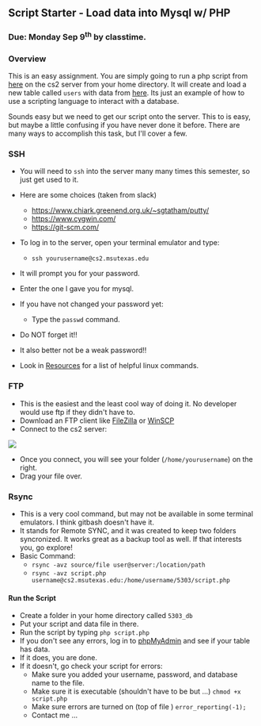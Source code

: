 ## Script Starter - Load data into Mysql w/ PHP
### Due: Monday Sep 9<sup>th</sup> by classtime.

### Overview

This is an easy assignment. You are simply going to run a php script from [here](./script.php) on the cs2 server from your home directory. It will create and load a new table called `users` with data from [here](./users.json). Its just an example of how to use a scripting language to interact with a database. 

Sounds easy but we need to get our script onto the server. This to is easy, but maybe a little confusing if you have never done it before. There are many ways to accomplish this task, but I'll cover a few. 

### SSH

- You will need to `ssh` into the server many many times this semester, so just get used to it. 
- Here are some choices (taken from slack)
  - https://www.chiark.greenend.org.uk/~sgtatham/putty/
  - https://www.cygwin.com/
  - https://git-scm.com/
- To log in to the server, open your terminal emulator and type:
  - `ssh yourusername@cs2.msutexas.edu`
- It will prompt you for your password. 
- Enter the one I gave you for mysql.
- If you have not changed your password yet:
  - Type the `passwd` command.
- Do NOT forget it!! 
- It also better not be a weak password!!

- Look in [Resources](../../Resources) for a list of helpful linux commands.


### FTP

- This is the easiest and the least cool way of doing it. No developer would use ftp if they didn't have to.
- Download an FTP client like [FileZilla](https://filezilla-project.org/) or [WinSCP](https://winscp.net/eng/download.php)
- Connect to the cs2 server:

![](https://cs.msutexas.edu/~griffin/zcloud/zcloud-files/filezilla.png)

- Once you connect, you will see your folder (`/home/yourusername`) on the right.
- Drag your file over.

### Rsync

- This is a very cool command, but may not be available in some terminal emulators. I think gitbash doesn't have it.
- It stands for Remote SYNC, and it was created to keep two folders syncronized. It works great as a backup tool as well. If that interests you, go explore!
- Basic Command:
  - `rsync -avz source/file user@server:/location/path`
  - `rsync -avz script.php username@cs2.msutexas.edu:/home/username/5303/script.php`


#### Run the Script

- Create a folder in your home directory called `5303_db`
- Put your script and data file in there.
- Run the script by typing `php script.php`
- If you don't see any errors, log in to [phpMyAdmin](https://cs2.msutexas.edu/phpmyadmin) and see if your table has data.
- If it does, you are done.
- If it doesn't, go check your script for errors:
  - Make sure you added your username, password, and database name to the file.
  - Make sure it is executable (shouldn't have to be but ...) `chmod +x script.php`
  - Make sure errors are turned on (top of file ) `error_reporting(-1);`
  - Contact me ... 
